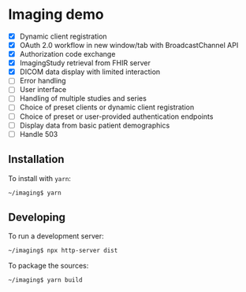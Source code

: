 # Imaging demo

- [x] Dynamic client registration
- [x] OAuth 2.0 workflow in new window/tab with BroadcastChannel API
- [x] Authorization code exchange
- [x] ImagingStudy retrieval from FHIR server
- [x] DICOM data display with limited interaction
- [ ] Error handling
- [ ] User interface
- [ ] Handling of multiple studies and series
- [ ] Choice of preset clients or dynamic client registration
- [ ] Choice of preset or user-provided authentication endpoints
- [ ] Display data from basic patient demographics
- [ ] Handle 503

## Installation

To install with `yarn`:
```bash
~/imaging$ yarn
```

## Developing

To run a development server:
```bash
~/imaging$ npx http-server dist
```

To package the sources:
```bash
~/imaging$ yarn build
```
